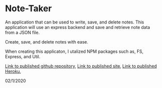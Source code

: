 # Note-Taker
 An application that can be used to write, save, and delete notes. This application will use an express backend and save and retrieve note data from a JSON file.

 Create, save, and delete notes with ease.

 When creating this applicaton, I utalized NPM packages such as, FS, Express, and Util. 


[Link to published github repository](https://github.com/Lbm2439/Note-Taker.git),
[Link to published site](https://lbm2439.github.io/Note-Taker/),
[Link to published Heroku](https://mysterious-garden-98596.herokuapp.com/),

02/1/2020

